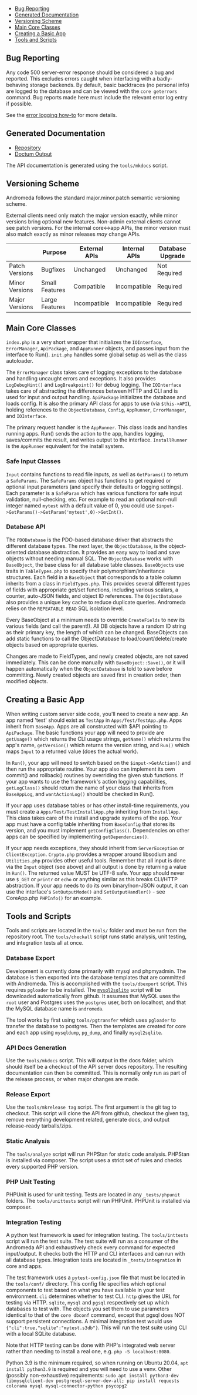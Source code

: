 * [Bug Reporting](#bug-reporting)
* [Generated Documentation](#generated-documentation)
* [Versioning Scheme](#versioning-scheme)
* [Main Core Classes](#main-core-classes)
* [Creating a Basic App](#creating-a-basic-app)
* [Tools and Scripts](#tools-and-scripts)


## Bug Reporting

Any code 500 server-error response should be considered a bug and reported.  This excludes errors caught when interfacing with a badly-behaving storage backends.  By default, basic backtraces (no personal info) are logged to the database and can be viewed with the `core geterrors` command.  Bug reports made here must include the relevant error log entry if possible.

See the [error logging how-to](Core-and-CoreApp.md#error-logging) for more details.


## Generated Documentation

* [Repository](https://github.com/irondrive/andromeda-server-docs)
* [Doctum Output](https://irondrive.github.io/andromeda-server-docs/doctum_build)

The API documentation is generated using the `tools/mkdocs` script.


## Versioning Scheme

Andromeda follows the standard major.minor.patch semantic versioning scheme.

External clients need only match the major version exactly, while minor versions bring optional new features.  Non-admin external clients cannot see patch versions.  For the internal core<->app APIs, the minor version must also match exactly as minor releases _may_ change APIs.

|                | Purpose | External APIs | Internal APIs | Database Upgrade |
| ------------- | ------------- | ------------- | ------------- | ------------- |
| Patch Versions | Bugfixes | Unchanged | Unchanged | Not Required |
| Minor Versions | Small Features | Compatible | Incompatible | Required |
| Major Versions | Large Features | Incompatible | Incompatible | Required |


## Main Core Classes

`index.php` is a very short wrapper that initializes the `IOInterface`, `ErrorManager`, `ApiPackage`, and `AppRunner` objects, and passes input from the interface to Run().  `init.php` handles some global setup as well as the class autoloader.

The `ErrorManager` class takes care of logging exceptions to the database and handling uncaught errors and exceptions. It also provides `LogDebugHint()` and `LogBreakpoint()` for debug logging. The `IOInterface` takes care of abstracting the differences between HTTP and CLI and is used for input and output handling.  `ApiPackage` initializes the database and loads config.  It is also the primary API class for apps to use (via `$this->API`), holding references to the `ObjectDatabase`, `Config`, `AppRunner`, `ErrorManager`, and `IOInterface`.  

The primary request handler is the `AppRunner`.  This class loads and handles running apps.  Run() sends the action to the app, handles logging, saves/commits the result, and writes output to the interface.  `InstallRunner` is the `AppRunner` equivalent for the install system.  

### Safe Input Classes
`Input` contains functions to read file inputs, as well as `GetParams()` to return a `SafeParams`.  The `SafeParams` object has functions to get required or optional input parameters (and specify their defaults or logging settings).  Each parameter is a `SafeParam` which has various functions for safe input validation, null-checking, etc.  For example to read an optional non-null integer named `mytest` with a default value of 0, you could use `$input->GetParams()->GetParam('mytest',0)->GetInt()`.


### Database API
The `PDODatabase` is the PDO-based database driver that abstracts the different database types.  The next layer, the `ObjectDatabase`, is the object-oriented database abstraction.  It provides an easy way to load and save objects without needing manual SQL.  The `ObjectDatabase` works with `BaseObject`, the base class for all database table classes.  `BaseObject`s use traits in `TableTypes.php` to specify their polymorphism/inheritance structures.  Each field in a `BaseObject` that corresponds to a table column inherits from a class in `FieldTypes.php`.  This provides several different types of fields with appropriate get/set functions, including various scalars, a counter, auto-JSON fields, and object ID references.  The `ObjectDatabase` also provides a unique key cache to reduce duplicate queries.  Andromeda relies on the `REPEATABLE READ` SQL isolation level.  

Every BaseObject at a minimum needs to override `CreateFields` to new its various fields (and call the parent!).  All DB objects have a random ID string as their primary key, the length of which can be changed.  BaseObjects can add static functions to call the ObjectDatabase to load/count/delete/create objects based on appropriate queries.  

Changes are made to FieldTypes, and newly created objects, are not saved immediately.  This can be done manually with `BaseObject::Save()`, or it will happen automatically when the `ObjectDatabase` is told to save before committing.  Newly created objects are saved first in creation order, then modified objects.  


## Creating a Basic App

When writing custom server side code, you'll need to create a new app.  An app named 'test' should exist as `TestApp` in `Apps/Test/TestApp.php`.  Apps inherit from `BaseApp`.  Apps are all constructed with $API pointing to `ApiPackage`.  The basic functions your app will need to provide are `getUsage()` which returns the CLI usage strings, `getName()` which returns the app's name, `getVersion()` which returns the version string, and `Run()` which maps `Input` to a returned value (does the actual work).  

In `Run()`, your app will need to switch based on the `$input->GetAction()` and then run the appropriate routine.  Your app also can implement its own commit() and rollback() routines by overriding the given stub functions.  If your app wants to use the framework's action logging capabilities, `getLogClass()` should return the name of your class that inherits from `BaseAppLog`, and `wantActionLog()` should be checked in Run().  

If your app uses database tables or has other install-time requirements, you must create a `Apps/Test/TestInstallApp.php` inheriting from `InstallApp`.  This class takes care of the install and upgrade systems of the app.  Your app must have a config table inheriting from `BaseConfig` that stores its version, and you must implement `getConfigClass()`.  Dependencies on other apps can be specified by implementing `getDependencies()`.

If your app needs exceptions, they should inherit from `ServerException` or `ClientException`.  `Crypto.php` provides a wrapper around libsodium and `Utilities.php` provides other useful tools. Remember that all input is done via the `Input` object (see above) and all output is done by returning a value in `Run()`.  The returned value MUST be UTF-8 safe.  Your app should never use `$_GET` or `printr` or `echo` or anything similar as this breaks CLI/HTTP abstraction.  If your app needs to do its own binary/non-JSON output, it can use the interface's `SetOutputMode()` and `SetOutputHandler()` - see CoreApp.php `PHPInfo()` for an example. 


## Tools and Scripts

Tools and scripts are located in the `tools/` folder and must be run from the repository root.  The `tools/checkall` script runs static analysis, unit testing, and integration tests all at once.

### Database Export
Development is currently done primarily with mysql and phpmyadmin.  The database is then exported into the database templates that are committed with Andromeda.  This is accomplished with the `tools/dbexport` script.  This requires `pgloader` to be installed.  The [`mysql2sqlite`](https://github.com/dumblob/mysql2sqlite) script will be downloaded automatically from github.  It assumes that MySQL uses the `root` user and Postgres uses the `postgres` user, both on localhost, and that the MySQL database name is `andromeda`.

The tool works by first using `tools/pgtransfer` which uses `pgloader` to transfer the database to postgres.  Then the templates are created for core and each app using `mysqldump`, `pg_dump`, and finally `mysql2sqlite`.  

### API Docs Generation
Use the `tools/mkdocs` script.  This will output in the docs folder, which should itself be a checkout of the API server docs repository.  The resulting documentation can then be committed.  This is normally only run as part of the release process, or when major changes are made.

### Release Export
Use the `tools/mkrelease tag` script. The first argument is the git tag to checkout.  This script will clone the API from github, checkout the given tag, remove everything development related, generate docs, and output release-ready tarballs/zips.  

### Static Analysis
The `tools/analyze` script will run PHPStan for static code analysis.  PHPStan is installed via composer.  The script uses a strict set of rules and checks every supported PHP version.

### PHP Unit Testing
PHPUnit is used for unit testing.  Tests are located in any `_tests/phpunit` folders.  The `tools/unittests` script will run PHPUnit.  PHPUnit is installed via composer.

### Integration Testing
A python test framework is used for integration testing.  The `tools/inttests` script will run the test suite.  The test suite will run as a consumer of the Andromeda API and exhaustively check every command for expected input/output.  It checks both the HTTP and CLI interfaces and can run with all database types.  Integration tests are located in `_tests/integration` in core and apps.

The test framework uses a `pytest-config.json` file that must be located in the `tools/conf/` directory.  This config file specifies which optional components to test based on what you have available in your test environment.  `cli` determines whether to test CLI.  `http` gives the URL for testing via HTTP. `sqlite`, `mysql` and `pgsql` respectively set up which databases to test with.  The objects you set them to use parameters identical to that of the `core dbconf` command, except that pgsql does NOT support persistent connections.  A minimal integration test would use `{"cli":true,"sqlite":"mytest.s3db"}`.  This will run the test suite using CLI with a local SQLite database.

Note that HTTP testing can be done with PHP's integrated web server rather than needing to install a real one, e.g. `php -S localhost:8080`.  

Python 3.9 is the minimum required, so when running on Ubuntu 20.04, `apt install python3.9` is required and you will need to use a venv.  Other (possibly non-exhaustive) requirements: `sudo apt install python3-dev libmysqlclient-dev postgresql-server-dev-all; pip install requests colorama mysql mysql-connector-python psycopg2`
